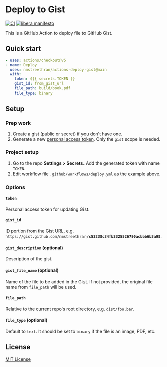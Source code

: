 # Deploy to Gist

[![CI](https://github.com/nmstreethran/actions-deploy-gist/actions/workflows/ci.yml/badge.svg)](https://github.com/nmstreethran/actions-deploy-gist/actions/workflows/ci.yml)
[![libera manifesto](https://img.shields.io/badge/libera-manifesto-lightgrey.svg)](https://liberamanifesto.com)

This is a GitHub Action to deploy file to GitHub Gist.

## Quick start

```yml
- uses: actions/checkout@v5
- name: Deploy
  uses: nmstreethran/actions-deploy-gist@main
  with:
    token: ${{ secrets.TOKEN }}
    gist_id: from_gist_url
    file_path: build/book.pdf
    file_type: binary
```

## Setup

### Prep work

1. Create a gist (public or secret) if you don't have one.
1. Generate a new [personal access token](https://github.com/settings/tokens/). Only the `gist` scope is needed.

### Project setup

1. Go to the repo **Settings > Secrets**. Add the generated token with name `TOKEN`.
1. Edit workflow file `.github/workflows/deploy.yml` as the example above.

### Options

#### `token`

Personal access token for updating Gist.

#### `gist_id`

ID portion from the Gist URL, e.g. `https://gist.github.com/nmstreethran/`**`c53238c34fb3325526790acbbb6b3a98`**.

#### `gist_description` (optional)

Description of the gist.

#### `gist_file_name` (optional)

Name of the file to be added in the Gist. If not provided, the original file name from `file_path` will be used.

#### `file_path`

Relative to the current repo's root directory, e.g. `dist/foo.bar`.

#### `file_type` (optional)

Default to `text`. It should be set to `binary` if the file is an image, PDF, etc.

## License

[MIT License](https://github.com/exuanbo/actions-deploy-gist/blob/main/LICENSE)
